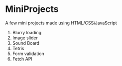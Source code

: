 # MiniProjects
A few mini projects made using HTML/CSS/JavaScript
<ol>
<li>Blurry loading</li>
<li>Image slider</li>
<li>Sound Board</li>
<li>Tetris</li>
<li>Form validation</li>
<li>Fetch API</li>
</ol>
